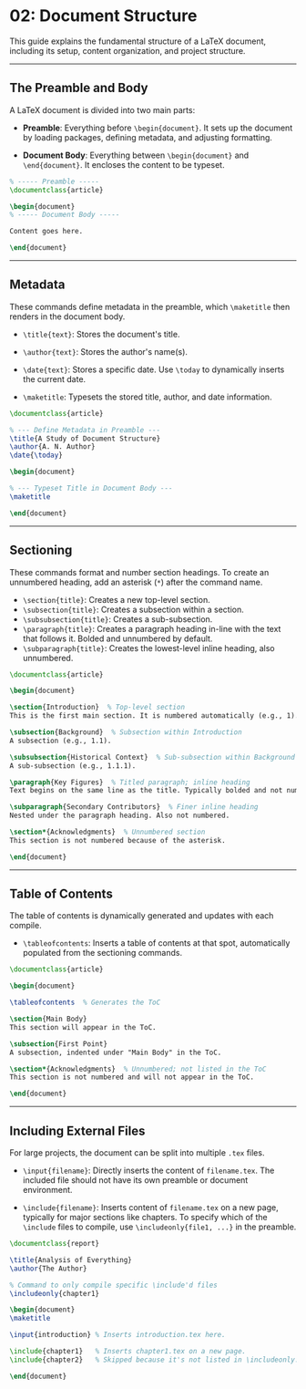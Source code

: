 # 02: Document Structure

This guide explains the fundamental structure of a LaTeX document, including its setup, content organization, and project structure.

---

## The Preamble and Body

A LaTeX document is divided into two main parts:

- **Preamble**: Everything before `\begin{document}`. It sets up the document by loading packages, defining metadata, and adjusting formatting.

- **Document Body**: Everything between `\begin{document}` and `\end{document}`. It encloses the content to be typeset.

```latex
% ----- Preamble -----
\documentclass{article}

\begin{document}
% ----- Document Body -----

Content goes here.

\end{document}
```

---

## Metadata

These commands define metadata in the preamble, which `\maketitle` then renders in the document body.

- `\title{text}`: Stores the document's title.

- `\author{text}`: Stores the author's name(s).

- `\date{text}`: Stores a specific date. Use `\today` to dynamically inserts the current date.
 
- `\maketitle`: Typesets the stored title, author, and date information. 

```latex
\documentclass{article}

% --- Define Metadata in Preamble ---
\title{A Study of Document Structure}
\author{A. N. Author}
\date{\today}

\begin{document}

% --- Typeset Title in Document Body ---
\maketitle

\end{document}
```

---

## Sectioning

These commands format and number section headings. To create an unnumbered heading, add an asterisk (`*`) after the command name.

- `\section{title}`: Creates a new top-level section.
- `\subsection{title}`: Creates a subsection within a section.
- `\subsubsection{title}`: Creates a sub-subsection.
- `\paragraph{title}`: Creates a paragraph heading in-line with the text that follows it. Bolded and unnumbered by default.
- `\subparagraph{title}`: Creates the lowest-level inline heading, also unnumbered.

```latex
\documentclass{article}

\begin{document}

\section{Introduction}  % Top-level section
This is the first main section. It is numbered automatically (e.g., 1).

\subsection{Background}  % Subsection within Introduction
A subsection (e.g., 1.1).

\subsubsection{Historical Context}  % Sub-subsection within Background
A sub-subsection (e.g., 1.1.1).

\paragraph{Key Figures}  % Titled paragraph; inline heading
Text begins on the same line as the title. Typically bolded and not numbered.

\subparagraph{Secondary Contributors}  % Finer inline heading
Nested under the paragraph heading. Also not numbered.

\section*{Acknowledgments}  % Unnumbered section
This section is not numbered because of the asterisk.

\end{document}
```

---

## Table of Contents

The table of contents is dynamically generated and updates with each compile.

- `\tableofcontents`: Inserts a table of contents at that spot, automatically populated from the sectioning commands.

```latex
\documentclass{article}

\begin{document}

\tableofcontents  % Generates the ToC

\section{Main Body}
This section will appear in the ToC.

\subsection{First Point}
A subsection, indented under "Main Body" in the ToC.

\section*{Acknowledgments}  % Unnumbered; not listed in the ToC
This section is not numbered and will not appear in the ToC.

\end{document}
```

---

## Including External Files

For large projects, the document can be split into multiple `.tex` files.

- `\input{filename}`: Directly inserts the content of `filename.tex`. The included file should not have its own preamble or document environment.

- `\include{filename}`: Inserts content of `filename.tex` on a new page, typically for major sections like chapters. To specify which of the `\include` files to compile, use `\includeonly{file1, ...}` in the preamble.

```latex
\documentclass{report}

\title{Analysis of Everything}
\author{The Author}

% Command to only compile specific \include'd files
\includeonly{chapter1}

\begin{document}
\maketitle

\input{introduction} % Inserts introduction.tex here.

\include{chapter1}   % Inserts chapter1.tex on a new page.
\include{chapter2}   % Skipped because it's not listed in \includeonly.

\end{document}
```
